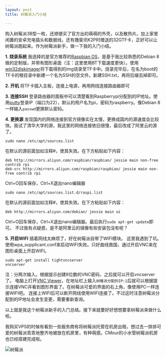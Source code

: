 ```yaml
---
layout: post
title: 树莓派入门小结

---
```


购入树莓派3B型一枚，还顺便买了官方出的萌萌的外壳，以及散热片。加上家里闲置的安卓充电插头和数据线，还有撸斐讯K2P时赠送的32GTF卡，正好可以让树莓派跑起来。作为树莓派新手，做一下我的入门小结。

**1. 烧录系统**
我选择的是官方推荐的[Raspbian OS](https://www.raspberrypi.org/downloads/raspbian/ "Raspbian OS")，是基于我比较熟悉的Debian 8 做的定制版，并带有图形桌面（注：这里使用BT下载速度更快）。使用[win32diskimager](https://sourceforge.net/projects/win32diskimager/ "win32diskimager")将下载得到的img烧录至TF卡中。烧录完毕后，在名为boot的TF卡的根目录中新建一个名为SSH的空文件。新建SSH.txt，再将后缀去掉即可。

**2. 开机**
将TF卡插入主板，连接上电源，再用网线连接路由器即可

**3. 连接SSH**
登录路由器的面板中可以清楚看到Raspberrypi分配到的IP地址。使用[putty](http://www.putty.org/ "putty")登录IP（端口为22），默认的用户名为pi，密码为raspberry。像Debian 8一样输入`passwd`更换默认密码。

**4. 更换源**
发现国内的网络连接到官方镜像实在太慢，更换成国内的源速度会比较快。我试了清华大学的源，我这里的网络连接依旧很慢，最后改成了阿里云的源了。

```
sudo nano /etc/apt/sources.list
```

在默认的源前面加如注释#，使其失效。在下方粘贴如下内容：

```
deb http://mirrors.aliyun.com/raspbian/raspbian/ jessie main non-free contrib rpi
deb-src http://mirrors.aliyun.com/raspbian/raspbian/ jessie main non-free contrib rpi
```

Ctrl+O回车保存，Ctrl+X退出nano编辑器

```
sudo nano /etc/apt/sources.list.d/raspi.list
```

在默认的源前面加如注释#，使其失效。在下方粘贴如下内容：

```
deb http://mirrors.aliyun.com/debian/ jessie main ui
```

Ctrl+O回车保存，Ctrl+X退出nano编辑器。最后执行`sudo apt-get update`即可。
不过我有点疑惑，是不是阿里云的镜像有些安装包没有呢？

**5. 开启WIFI**
插着网线太麻烦了，好在树莓派自带了WIFI模块。
这里我遇到了坑。使用wpa_supplicant.conf来启动WIFI失败。只好曲线救国，通过开启VNC来在图形桌面上开启WIFI。

```
sudo apt-get install tightvncserver
vncserver
```

注：分两次输入。根据提示创建8位数的VNC密码，之后就可以开启vncserver了。
电脑上打开[VNC Viewer](https://www.realvnc.com/en/connect/download/viewer/ "VNC Viewer")，在地址栏上输入`树莓派分配的IP:1`后就可以根据提示连接VNC并看到图形界面了。在树莓派可爱的界面的右上角，像使用PC一样连接WIFI吧。
连接上WIFI后可以断开网线使用WIFI连接了。不过这时注意树莓派分配到的IP地址会发生变更，需要重新查询。

以上就是我这个树莓派新手的入门总结。接下来就要好好想想要拿树莓派来做什么啦。

我购买VPS的时候有看到一些服务商有将树莓派托管在机房出租，想过去一排排可爱的树莓派乖乖地整齐地被放在机房里，有种萌感。CMour的小水管树莓派机房也已经搭建完成啦。

![树莓派](https://cmour.com/post-images/树莓派.jpg)